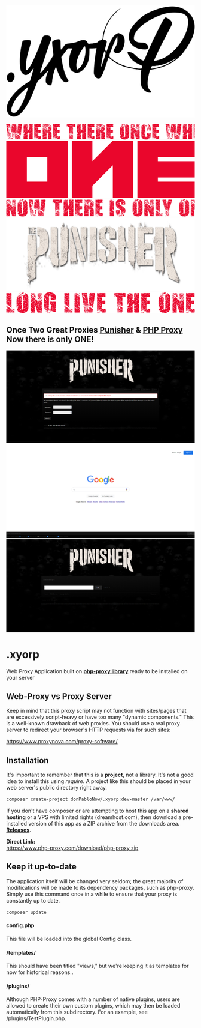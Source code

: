 ![](./assets/logo.svg)

![](./assets/header.png?v=1)
![](./assets/one.png?v=1)
![](./assets/sub.png?v=1)
![](./assets/banner.png?v=1)
![](./assets/long.png?v=1)

## Once Two Great Proxies <a href="https://github.com/donPabloNow/punisher">Punisher</a> & <a href="https://github.com/donPabloNow/.yxorp">PHP Proxy</a> Now there is only ONE!

![](./assets/install.png?v=1)
![](./assets/google.png?v=1)
![](./assets/visitors.png?v=1)

# .xyorp

Web Proxy Application built on [**php-proxy library**](https://github.com/donPabloNow/php-proxy) ready to be installed on
your server

## Web-Proxy vs Proxy Server

Keep in mind that this proxy script may not function with sites/pages that are excessively script-heavy or have too many "dynamic components." This is a well-known drawback of web proxies. You should use a real proxy server to redirect your browser's HTTP requests via for such sites:

https://www.proxynova.com/proxy-software/

## Installation

It's important to remember that this is a **project**, not a library. It's not a good idea to install this using *require*. A project like this should be placed in your web server's public directory right away.

```bash
composer create-project donPabloNow/.xyorp:dev-master /var/www/
```

If you don't have composer or are attempting to host this app on a **shared hosting** or a VPS with limited rights (dreamhost.com), then download a pre-installed version of this app as a ZIP archive from the downloads area. [**Releases**](https://github.com/donPabloNow/.yxorp/releases/).

**Direct Link:**  
https://www.php-proxy.com/download/php-proxy.zip

## Keep it up-to-date

The application itself will be changed very seldom; the great majority of modifications will be made to its dependency packages, such as php-proxy.
Simply use this command once in a while to ensure that your proxy is constantly up to date.

```
composer update
```

#### config.php

This file will be loaded into the global Config class.

#### /templates/

This should have been titled "views," but we're keeping it as templates for now for historical reasons..

#### /plugins/

Although PHP-Proxy comes with a number of native plugins, users are allowed to create their own custom plugins, which may then be loaded automatically from this subdirectory. For an example, see /plugins/TestPlugin.php.
